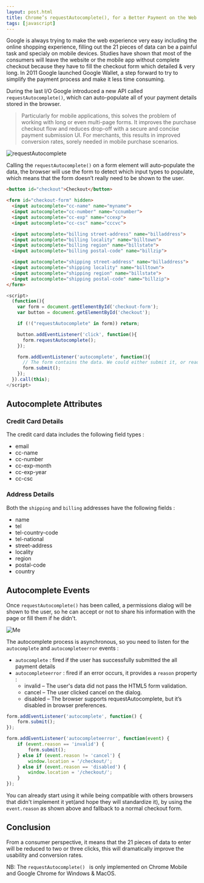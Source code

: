 ```yaml
---
layout: post.html
title: Chrome’s requestAutocomplete(), for a Better Payment on the Web & Mobile
tags: [javascript]
---
```

Google is always trying to make the web experience very easy including the online shopping experience, filling out the 21 pieces of data can be a painful task and specialy on mobile devices. Studies have shown that most of the consumers will leave the website or the mobile app without complete checkout because they have to fill the checkout form which detailed & very long. In 2011 Google launched Google Wallet, a step forward to try to simplify the payment process and make it less time consuming.

During the last I/O Google introduced a new API called ```requestAutocomplete()```, which can auto-populate all of your payment details stored in the browser.

> Particularly for mobile applications, this solves the problem of working with long or even multi-page forms. It improves the purchase checkout flow and reduces drop-off with a secure and concise payment submission UI. For merchants, this results in improved conversion rates, sorely needed in mobile purchase scenarios.

![requestAutocomplete](/assets/posts/requestAutocomplete/1.png)

Calling the ```requestAutocomplete()``` on a form element will auto-populate the data, the browser will use the form to detect which input types to populate, which means that the form doesn’t really need to be shown to the user.

```html
<button id="checkout">Checkout</button>

<form id="checkout-form" hidden>
  <input autocomplete="cc-name" name="myname">
  <input autocomplete="cc-number" name="ccnumber">
  <input autocomplete="cc-exp" name="ccexp">
  <input autocomplete="cc-csc" name="cccvc">

  <input autocomplete="billing street-address" name="billaddress">
  <input autocomplete="billing locality" name="billtown">
  <input autocomplete="billing region" name="billstate">
  <input autocomplete="billing postal-code" name="billzip">

  <input autocomplete="shipping street-address" name="billaddress">
  <input autocomplete="shipping locality" name="billtown">
  <input autocomplete="shipping region" name="billstate">
  <input autocomplete="shipping postal-code" name="billzip">
</form>
```

```js
<script>
  (function(){
    var form = document.getElementById('checkout-form');
    var button = document.getElementById('checkout');

    if (!("requestAutocomplete" in form)) return;

    button.addEventListener('click', function(){
      form.requestAutocomplete();
    });

    form.addEventListener('autocomplete', function(){
      // The form contains the data. We could either submit it, or read the data
      form.submit();
    });
  }).call(this);
</script>
```

## Autocomplete Attributes

### Credit Card Details

The credit card data includes the following field types :

* email
* cc-name
* cc-number
* cc-exp-month
* cc-exp-year
* cc-csc

### Address Details

Both the ```shipping``` and ```billing``` addresses have the following fields :

* name
* tel
* tel-country-code
* tel-national
* street-address
* locality
* region
* postal-code
* country

## Autocomplete Events

Once ```requestAutocomplete()``` has been called, a permissions dialog will be shown to the user, so he can accept or not to share his information with the page or fill them if he didn't.

![Me](/assets/posts/requestAutocomplete/2.png)

The autocomplete process is asynchronous, so you need to listen for the ```autocomplete``` and ```autocompleteerror``` events :

* ```autocomplete``` : fired if the user has successfully submitted the all payment details
* ```autocompleteerror``` : fired if an error occurs, it provides a ```reason``` property :
    * invalid – The user's data did not pass the HTML5 form validation.
    * cancel – The user clicked cancel on the dialog.
    * disabled – The browser supports requestAutocomplete, but it’s disabled in browser preferences.

```js
form.addEventListener('autocomplete', function() {
    form.submit();
});

form.addEventListener('autocompleteerror', function(event) {
    if (event.reason == 'invalid') {
        form.submit();
    } else if (event.reason != 'cancel') {
        window.location = '/checkout/';
    } else if (event.reason == 'disabled') {
        window.location = '/checkout/';
    }
});
```
You can already start using it while being compatible with others browsers that didn't implement it yet(and hope they will standardize it), by using the ```event.reason``` as shown above and fallback to a normal checkout form.

## Conclusion
From a consumer perspective, it means that the 21 pieces of data to enter will be reduced to two or three clicks, this will dramatically improve the usability and conversion rates.

NB: The ```requestAutocomplete() ``` is only implemented on Chrome Mobile and Google Chrome for Windows & MacOS.